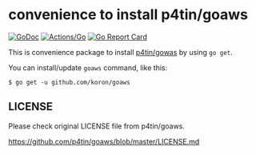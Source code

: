 # convenience to install p4tin/goaws

[![GoDoc](https://godoc.org/github.com/koron/goaws?status.svg)](https://godoc.org/github.com/koron/goaws)
[![Actions/Go](https://github.com/koron/goaws/workflows/Go/badge.svg)](https://github.com/koron/goaws/actions?query=workflow%3AGo)
[![Go Report Card](https://goreportcard.com/badge/github.com/koron/goaws)](https://goreportcard.com/report/github.com/koron/goaws)

This is convenience package to install [p4tin/gowas][goaws] by using `go get`.

You can install/update `goaws` command, like this:

```console
$ go get -u github.com/koron/goaws
```

## LICENSE

Please check original LICENSE file from p4tin/goaws.

<https://github.com/p4tin/goaws/blob/master/LICENSE.md>

[goaws]:https://github.com/p4tin/goaws

